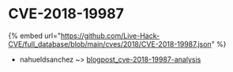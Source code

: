 # CVE-2018-19987
{% embed url="https://github.com/Live-Hack-CVE/full_database/blob/main/cves/2018/CVE-2018-19987.json" %}

* nahueldsanchez ~> [blogpost_cve-2018-19987-analysis](https://www.alice-snow.ru/2018/database/cve-2018-19987/blogpost_cve-2018-19987-analysis-nahueldsanchez)